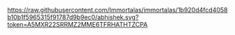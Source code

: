 https://raw.githubusercontent.com/Immortalas/immortalas/1b920d4fcd4058b10b1f5965315f91787d9b9ec0/abhishek.svg?token=A5MXR22SRRMZ2MME6TFRHATHTZCPA
